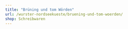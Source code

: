 ```yaml
---
title: "Brüning und tom Wörden"
url: /wurster-nordseekueste/bruening-und-tom-woerden/
shop: Schreibwaren
---
```

